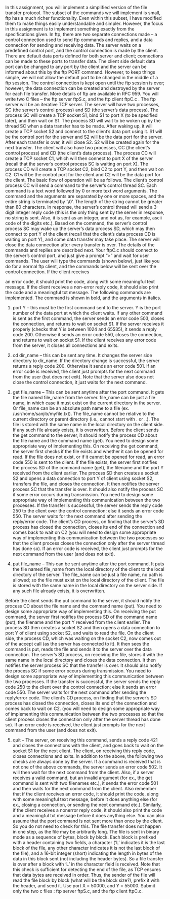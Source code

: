 In this assignment, you will implement a simplified version of the file transfer protocol. The
subset of the commands we will implement is small, ftp has a much richer functionality. Even
within this subset, I have modified them to make things easily understandable and simpler.
However, the focus in this assignment is to implement something exactly from the specifications
given.
In ftp, there are two separate connections made – a control connection used to send ftp commands and
replies, and a data connection for sending and receiving data. The server waits on a predefined control
port, and the control connection is made by the client. There are default data ports defined for both
server and client; connections can be made to these ports to transfer data.
The client side default data port can be changed to any port by the client and the server can be
informed about this by the ftp PORT command. However, to keep things simple, we will not
allow the default port to be changed in the middle of a ftp session. The control connection is kept
open until the ftp session is over; however, the data connection can be created and destroyed by
the server for each file transfer. More details of ftp are available in RFC 959.
You will write two C files – the ftp server ftpS.c, and the ftp client ftpC.c . The ftp server will be
an iterative TCP server. The server will have two processes, SC (the server’s control process)
and SD (the server’s data process). The process SC will create a TCP socket S1, bind S1 to port
X (to be specified later), and then wait on S1. The process SD will wait to be woken up by the
thread SC when a data transfer has to be made. After waking up, it will create a TCP socket S2
and connect to the client’s data port using it. S1 will be the control port for the server and S2 will
be the data port for the server. After each transfer is over, it will close S2. S2 will be created
again for the next transfer.
The client will also have two processes, CC (the client’s control process) and CD (the client’s
data process). The process CC will create a TCP socket C1, which will then connect to port X of
the server (recall that the server’s control process SC is waiting on port X). The process CD will
create a TCP socket C2, bind C2 to port Y, and then wait on C2. C1 will be the control port for
the client and C2 will be the data port for the client.
The basic flow of operation will be as follows. The client’s control process CC will send a
command to the server’s control thread SC. Each command is a text word followed by 0 or more
text word arguments. The command and the arguments are separated by one or more spaces, and
the entire string is terminated by ‘\0’. The length of the string cannot be greater than 80
characters. In response, the server’s control thread will send a 3-digit integer reply code (this is
the only thing sent by the server in response, no string is sent. Also, it is sent as an integer, and
not as, for example, ascii code of the digits etc.). Based on the command, the server’s control process
SC may wake up the server’s data process SD, which may then connect to port Y of the client (recall
that the client’s data process CD is waiting on port Y), and some data transfer may
take place. The server will close the data connection after every transfer is over. The details of
the commands and replies are described next.
Your ftpC.c should connect to the server’s control port, and just give a prompt “>” and wait for
user commands. The user will type the commands (shown below), just like you do for a normal
ftp client, and the commands below will be sent over the control connection. If the client receives

an error code, it should print the code, along with some meaningful text message. If the client
receives a non-error reply code, it should also print the code and a meaningful txt message.
The following commands are implemented. The command is shown in bold, and the arguments
in italics.
1. port Y – this must be the first command sent to the server. Y is the port number of the data
port at which the client waits. If any other command is sent as the first command, the server
sends an error code 503, closes the connection, and returns to wait on socket S1. If the server
receives it properly (checks that Y is between 1024 and 65535), it sends a reply code 200.
Otherwise it sends an error code 550, closes the connection, and returns to wait on socket S1. If
the client receives any error code from the server, it closes all connections and exits.

2. cd dir_name – this can be sent any time. It changes the server side directory to dir_name. If
the directory change is successful, the server returns a reply code 200. Otherwise it sends an
error code 501. If an error code is received, the client just prompts for the next command from
the user (but does not exit). Note that the server also does not close the control connection, it just
waits for the next command.

3. get file_name – This can be sent anytime after the port command. It gets the file named
file_name from the server. file_name can be just a file name, in which case it must exist on the
current directory in the server. Or file_name can be an absolute path name to a file (ex.
/usr/home/sanjib/myfile.txt). The file_name cannot be relative to the current directory or parent
directory (i.e., cannot start with . or ..). The file is stored with the same name in the local
directory on the client side. If any such file already exists, it is overwritten.
Before the client sends the get command to the server, it should notify the process CD about the
file name and the command name (get). You need to design some appropriate way of
implementing this.
On receiving the get command, the server first checks if the file exists and whether it can be
opened for read. If the file does not exist, or if it cannot be opened for read, an error code 550 is
sent to the client. If the file exists, the server first notifies the process SD of the command name
(get), the filename and the port Y received from the client earlier. The process SD then creates a
socket S2 and opens a data connection to port Y of client using socket S2, transfers the file, and
closes the connection. It then notifies the server process SC that the transfer is over. It should
also notify the process SC if some error occurs during transmission. You need to design some
appropriate way of implementing this communication between the two processes. If the transfer is
successful, the server sends the reply code 250 to the client over the control connection; else it sends an
error code 550. The server waits for the next command after sending the reply/error code. The client’s
CD process, on finding that the server’s SD process has closed the connection, closes its end of the
connection and comes back to wait on C2 (you will need to design some appropriate way of
implementing this communication between the two processes so that the client process closes the
connection only after the server thread has done so). If an error code is received, the client just prompts
for the next command from the user (and does not exit).

4. put file_name – This can be sent anytime after the port command. It puts the file named
file_name from the local directory of the client to the local directory of the server. The file_name
can be just a file name, no path is allowed; so the file must exist on the local directory of the
client. The file is stored with the same name in the local directory on the server side. If any such
file already exists, it is overwritten.

Before the client sends the put command to the server, it should notify the process CD about the file
name and the command name (put). You need to design some appropriate way of implementing this.
On receiving the put command, the server first notifies the process SD of the command name (put), the
filename and the port Y received from the client earlier. The process SD then creates a socket S2 and
then opens a data connection to port Y of client using socket S2, and waits to read the file. On the client
side, the process CD, which was waiting on the socket C2, now comes out of the accept call (as the
server has connected to it). It then sees the command is put, reads the file and sends it to the server over
the data connection. The server’s SD process, on receiving the file, stores it with the same name in the
local directory and closes the data connection. It then notifies the server process SC that the transfer is
over. It should also notify the process SC if some error occurs during transmission. You need to design
some appropriate way of implementing this communication between the two processes. If the transfer
is successful, the server sends the reply code 250 to the client over the control connection; else it
sends an error code 550. The server waits for the next command after sending the reply/error code. The
client’s CD process, on finding that the server’s SD process has closed the connection, closes its end of
the connection and comes back to wait on C2. (you will need to design some appropriate way of
implementing this communication between the two processes so that the client process closes the
connection only after the server thread has done so). If an error code is received, the client just prompts
for the next command from the user (and does not exit).

5. quit – The server, on receiving this command, sends a reply code 421 and closes the connections
with the client, and goes back to wait on the socket S1 for the next client. The client, on receiving this
reply code, closes connections and exits. In addition to the above, the following two checks are always
done by the server. If a command is received that is not one of the above commands, the server sends
an error code 502. It will then wait for the next command from the client. Also, if a server receives a
valid command, but an invalid argument (for ex., the get command is sent with two filenames etc.), it
sends the error code 501 and then waits for the next command from the client. Also remember that if
the client receives an error code, it should print the code, along with some meaningful text message,
before it does anything else (for ex., closing a connection, or sending the next command etc.).
Similarly, if the client receives a nonerror reply code, it should also print the code and a meaningful txt
message before it does anything else. You can also assume that the port command is not sent more than
once by the client. So you do not need to check for this.
The file transfer does not happen in one step, as the file may be arbitrarily long. The file is sent
in binary mode as a sequence of bytes, block by block. Each block is prefixed with a header
containing two fields, a character (‘L’ indicates it is the last block of the file, any other character
indicates it is not the last block of the file), and a 16-bit integer (short) indicating the length in
bytes of the data in this block sent (not including the header bytes). So a file transfer is over after
a block with ‘L’ in the character field is received. Note that this check is sufficient for detecting
the end of the file, as TCP ensures that data bytes are received in order. Thus, the sender of the
file will read the file block by block (what will be the block size?), prefix it with the header, and
send it. Use port X = 50000, and Y = 55000.
Submit only the two c files : ftp server ftpS.c, and the ftp client ftpC.c.